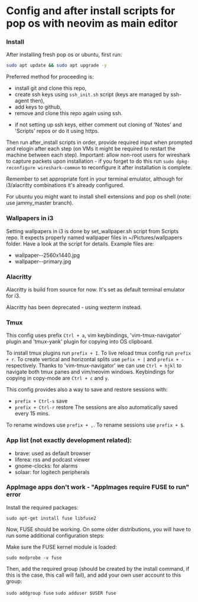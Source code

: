 # Config and after install scripts for pop os with neovim as main editor

### Install

After installing fresh pop os or ubuntu, first run:

```sh
sudo apt update && sudo apt upgrade -y
```

Preferred method for proceeding is:
 - install git and clone this repo,
 - create ssh keys using `ssh_init.sh` script (keys are managed by ssh-agent then),
 - add keys to github,
 - remove and clone this repo again using ssh.

* if not setting up ssh keys, either comment out cloning of 'Notes' and 'Scripts' repos or do it using https.

Then run after_install scripts in order, provide required input when prompted and relogin after each step (on VMs it might be required to restart the machine between each step).
Important: allow non-root users for wireshark to capture packets upon installation - if you forget to do this run `sudo dpkg-reconfigure wireshark-common` to reconfigure it after installation is complete.

Remember to set appropriate font in your terminal emulator, although for i3/alacritty combinations it's already configured.

For ubuntu you might want to install shell extensions and pop os shell (note: use jammy_master branch).

### Wallpapers in i3

Setting wallpapers in i3 is done by set_wallpaper.sh script from Scripts repo. It expects properly named wallpaper files in ~/Pictures/wallpapers folder. Have a look at the script for details. Example files are:
 - wallpaper--2560x1440.jpg
 - wallpaper--primary.jpg

### Alacritty

Alacritty is build from source for now. It's set as default terminal emulator for i3.

Alacritty has been deprecated - using wezterm instead.

### Tmux

This config uses prefix `Ctrl + a`, vim keybindings, 'vim-tmux-navigator' plugin and 'tmux-yank' plugin for copying into OS clipboard. 

To install tmux plugins run `prefix + I`.
To live reload tmux config run `prefix + r`.
To create vertical and horizontal splits use `pefix + |` and `prefix + -` respectively.
Thanks to 'vim-tmux-navigator' we can use `Ctrl + hjkl` to navigate both tmux panes and vim/neovim windows.
Keybindings for copying in copy-mode are `Ctrl + c` and `y`.

This config provides also a way to save and restore sessions with:
 - `prefix + Ctrl-s` save
 - `prefix + Ctrl-r` restore
The sessions are also automatically saved every 15 mins.

To rename windows use `prefix + ,`.
To rename sessions use `prefix + $`.

### App list (not exactly development related):

 - brave: used as default browser
 - liferea: rss and podcast viewer
 - gnome-clocks: for alarms
 - solaar: for logitech peripherals

### AppImage apps don't work - "AppImages require FUSE to run" error

Install the required packages:

`sudo apt-get install fuse libfuse2`

Now, FUSE should be working. On some older distributions, you will have to run some additional configuration steps:

Make sure the FUSE kernel module is loaded:

`sudo modprobe -v fuse`

Then, add the required group (should be created by the install command, if this is the case, this call will fail), and add your own user account to this group:

`sudo addgroup fuse`
`sudo adduser $USER fuse`
